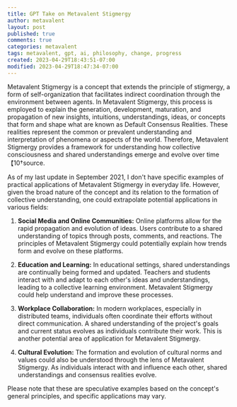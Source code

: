 ```yaml
---
title: GPT Take on Metavalent Stigmergy
author: metavalent
layout: post
published: true
comments: true
categories: metavalent
tags: metavalent, gpt, ai, philosophy, change, progress
created: 2023-04-29T18:43:51-07:00
modified: 2023-04-29T18:47:34-07:00
---
```


Metavalent Stigmergy is a concept that extends the principle of stigmergy, a form of self-organization that facilitates indirect coordination through the environment between agents. In Metavalent Stigmergy, this process is employed to explain the generation, development, maturation, and propagation of new insights, intuitions, understandings, ideas, or concepts that form and shape what are known as Default Consensus Realities. These realities represent the common or prevalent understanding and interpretation of phenomena or aspects of the world. Therefore, Metavalent Stigmergy provides a framework for understanding how collective consciousness and shared understandings emerge and evolve over time【10†source.

As of my last update in September 2021, I don't have specific examples of practical applications of Metavalent Stigmergy in everyday life. However, given the broad nature of the concept and its relation to the formation of collective understanding, one could extrapolate potential applications in various fields:

1. **Social Media and Online Communities:** Online platforms allow for the rapid propagation and evolution of ideas. Users contribute to a shared understanding of topics through posts, comments, and reactions. The principles of Metavalent Stigmergy could potentially explain how trends form and evolve on these platforms.

2. **Education and Learning:** In educational settings, shared understandings are continually being formed and updated. Teachers and students interact with and adapt to each other's ideas and understandings, leading to a collective learning environment. Metavalent Stigmergy could help understand and improve these processes.

3. **Workplace Collaboration:** In modern workplaces, especially in distributed teams, individuals often coordinate their efforts without direct communication. A shared understanding of the project's goals and current status evolves as individuals contribute their work. This is another potential area of application for Metavalent Stigmergy.

4. **Cultural Evolution:** The formation and evolution of cultural norms and values could also be understood through the lens of Metavalent Stigmergy. As individuals interact with and influence each other, shared understandings and consensus realities evolve.

Please note that these are speculative examples based on the concept's general principles, and specific applications may vary.
